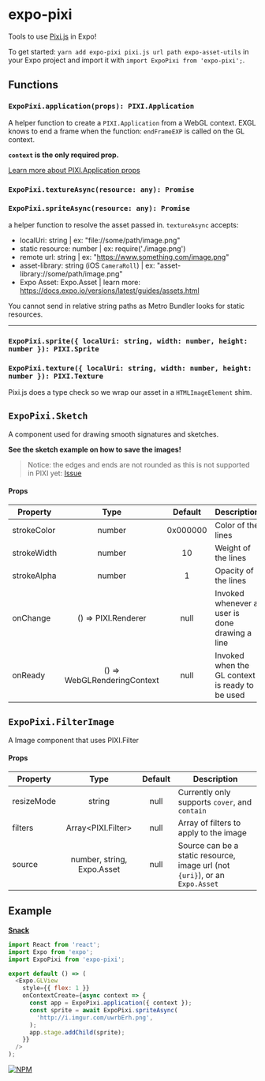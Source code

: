 # expo-pixi

Tools to use [Pixi.js](http://www.pixijs.com/) in Expo!

To get started: `yarn add expo-pixi pixi.js url path expo-asset-utils` in your Expo project and import it with
`import ExpoPixi from 'expo-pixi';`.

## Functions

### `ExpoPixi.application(props): PIXI.Application`

A helper function to create a `PIXI.Application` from a WebGL context.
EXGL knows to end a frame when the function: `endFrameEXP` is called on the GL context.

**`context` is the only required prop.**

[Learn more about PIXI.Application props](http://pixijs.download/dev/docs/PIXI.Application.html)

### `ExpoPixi.textureAsync(resource: any): Promise`

### `ExpoPixi.spriteAsync(resource: any): Promise`

a helper function to resolve the asset passed in.
`textureAsync` accepts:

* localUri: string | ex: "file://some/path/image.png"
* static resource: number | ex: require('./image.png')
* remote url: string | ex: "https://www.something.com/image.png"
* asset-library: string (iOS `CameraRoll`) | ex: "asset-library://some/path/image.png"
* Expo Asset: Expo.Asset | learn more: https://docs.expo.io/versions/latest/guides/assets.html

You cannot send in relative string paths as Metro Bundler looks for static resources.

---

### `ExpoPixi.sprite({ localUri: string, width: number, height: number }): PIXI.Sprite`

### `ExpoPixi.texture({ localUri: string, width: number, height: number }): PIXI.Texture`

Pixi.js does a type check so we wrap our asset in a `HTMLImageElement` shim.

## `ExpoPixi.Sketch`

A component used for drawing smooth signatures and sketches.

**See the sketch example on how to save the images!**

> Notice: the edges and ends are not rounded as this is not supported in PIXI yet: [Issue](https://github.com/pixijs/pixi.js/issues/1637)

#### Props

| Property    |            Type             | Default  | Description                                     |
| ----------- | :-------------------------: | :------: | ----------------------------------------------- |
| strokeColor |           number            | 0x000000 | Color of the lines                              |
| strokeWidth |           number            |    10    | Weight of the lines                             |
| strokeAlpha |           number            |    1     | Opacity of the lines                            |
| onChange    |     () => PIXI.Renderer     |   null   | Invoked whenever a user is done drawing a line  |
| onReady     | () => WebGLRenderingContext |   null   | Invoked when the GL context is ready to be used |

## `ExpoPixi.FilterImage`

A Image component that uses PIXI.Filter

#### Props

| Property   |            Type            | Default | Description                                                                  |
| ---------- | :------------------------: | :-----: | ---------------------------------------------------------------------------- |
| resizeMode |           string           |  null   | Currently only supports `cover`, and `contain`                               |
| filters    |     Array<PIXI.Filter>     |  null   | Array of filters to apply to the image                                       |
| source     | number, string, Expo.Asset |  null   | Source can be a static resource, image url (not `{uri}`), or an `Expo.Asset` |

## Example

**[Snack](https://snack.expo.io/@bacon/base-pixi.js)**

```js
import React from 'react';
import Expo from 'expo';
import ExpoPixi from 'expo-pixi';

export default () => (
  <Expo.GLView
    style={{ flex: 1 }}
    onContextCreate={async context => {
      const app = ExpoPixi.application({ context });
      const sprite = await ExpoPixi.spriteAsync(
        'http://i.imgur.com/uwrbErh.png',
      );
      app.stage.addChild(sprite);
    }}
  />
);
```

[![NPM](https://nodei.co/npm/expo-pixi.png)](https://nodei.co/npm/expo-pixi/)
